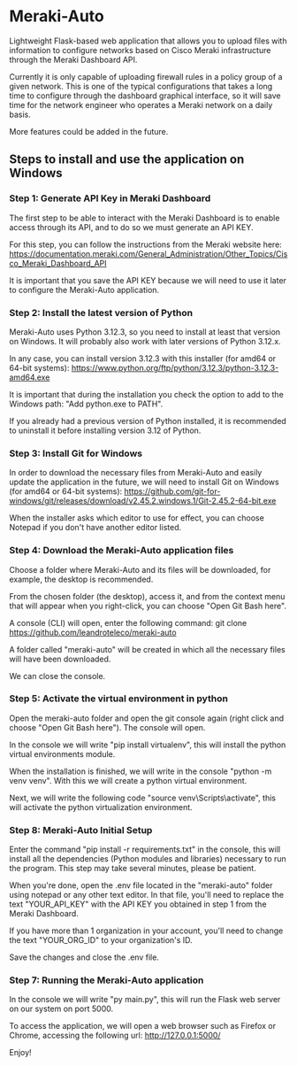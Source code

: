 # Meraki-Auto

Lightweight Flask-based web application that allows you to upload files with information to configure networks based on Cisco Meraki infrastructure through the Meraki Dashboard API.

Currently it is only capable of uploading firewall rules in a policy group of a given network. This is one of the typical configurations that takes a long time to configure through the dashboard graphical interface, so it will save time for the network engineer who operates a Meraki network on a daily basis.

More features could be added in the future.

## Steps to install and use the application on Windows ##

### Step 1: Generate API Key in Meraki Dashboard ###

The first step to be able to interact with the Meraki Dashboard is to enable access through its API, and to do so we must generate an API KEY.

For this step, you can follow the instructions from the Meraki website here: https://documentation.meraki.com/General_Administration/Other_Topics/Cisco_Meraki_Dashboard_API

It is important that you save the API KEY because we will need to use it later to configure the Meraki-Auto application.

### Step 2: Install the latest version of Python ###

Meraki-Auto uses Python 3.12.3, so you need to install at least that version on Windows. It will probably also work with later versions of Python 3.12.x.

In any case, you can install version 3.12.3 with this installer (for amd64 or 64-bit systems): https://www.python.org/ftp/python/3.12.3/python-3.12.3-amd64.exe

It is important that during the installation you check the option to add to the Windows path: "Add python.exe to PATH".

If you already had a previous version of Python installed, it is recommended to uninstall it before installing version 3.12 of Python.

### Step 3: Install Git for Windows ###

In order to download the necessary files from Meraki-Auto and easily update the application in the future, we will need to install Git on Windows (for amd64 or 64-bit systems): https://github.com/git-for-windows/git/releases/download/v2.45.2.windows.1/Git-2.45.2-64-bit.exe

When the installer asks which editor to use for effect, you can choose Notepad if you don't have another editor listed.

### Step 4: Download the Meraki-Auto application files ###

Choose a folder where Meraki-Auto and its files will be downloaded, for example, the desktop is recommended.

From the chosen folder (the desktop), access it, and from the context menu that will appear when you right-click, you can choose "Open Git Bash here".

A console (CLI) will open, enter the following command:
git clone https://github.com/leandroteleco/meraki-auto

A folder called "meraki-auto" will be created in which all the necessary files will have been downloaded.

We can close the console.

### Step 5: Activate the virtual environment in python ###

Open the meraki-auto folder and open the git console again (right click and choose "Open Git Bash here"). The console will open.

In the console we will write "pip install virtualenv", this will install the python virtual environments module.

When the installation is finished, we will write in the console "python -m venv venv". With this we will create a python virtual environment.

Next, we will write the following code "source venv\Scripts\activate", this will activate the python virtualization environment.

### Step 8: Meraki-Auto Initial Setup ###

Enter the command "pip install -r requirements.txt" in the console, this will install all the dependencies (Python modules and libraries) necessary to run the program. This step may take several minutes, please be patient.

When you're done, open the .env file located in the "meraki-auto" folder using notepad or any other text editor. In that file, you'll need to replace the text "YOUR_API_KEY" with the API KEY you obtained in step 1 from the Meraki Dashboard.

If you have more than 1 organization in your account, you'll need to change the text "YOUR_ORG_ID" to your organization's ID.

Save the changes and close the .env file.

### Step 7: Running the Meraki-Auto application ###

In the console we will write "py main.py", this will run the Flask web server on our system on port 5000.

To access the application, we will open a web browser such as Firefox or Chrome, accessing the following url: http://127.0.0.1:5000/

Enjoy!


